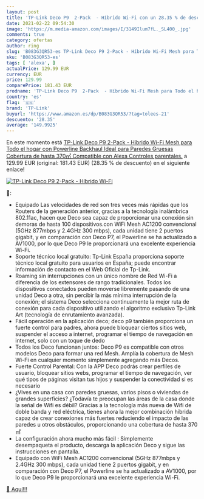 ```yaml
---
layout: post
title: 'TP-Link Deco P9  2-Pack  - Híbrido Wi-Fi con un 28.35 % de descuento'
date: 2021-02-22 09:54:30
image: 'https://m.media-amazon.com/images/I/3149Ilum7fL._SL400_.jpg'
comments: true
category: ofertas
author: ring
slug: 'B083G3QR53-es TP-Link Deco P9 2-Pack - Híbrido Wi-Fi Mesh para Todo el...'
sku: 'B083G3QR53-es'
tags: [ 'alexa', ]
actualPrice: 129.99 EUR
currency: EUR
price: 129.99
comparePrice: 181.43 EUR
prodname: 'TP-Link Deco P9  2-Pack  - Híbrido Wi-Fi Mesh para Todo el hogar con Powerline Backhaul  Ideal para Paredes Gruesas  Cobertura de hasta 370㎡  Compatible con Alexa  Controles parentales.'
country: 'es'
flag: '🇪🇸'
brand: 'TP-Link'
buyurl: 'https://www.amazon.es/dp/B083G3QR53/?tag=tolees-21'
descuento: '28.35'
average: '149.9925'
---
```


En este momento está [TP-Link Deco P9  2-Pack  - Híbrido Wi-Fi Mesh para Todo el hogar con Powerline Backhaul  Ideal para Paredes Gruesas  Cobertura de hasta 370㎡  Compatible con Alexa  Controles parentales.](https://www.amazon.es/dp/B083G3QR53/?tag=tolees-21) a 129.99 EUR (original: 181.43 EUR) (28.35 %  de descuento) en el siguiente enlace!

[![TP-Link Deco P9  2-Pack  - Híbrido Wi-Fi](https://m.media-amazon.com/images/I/3149Ilum7fL._SL400_.jpg)](https://www.amazon.es/dp/B083G3QR53/?tag=tolees-21)

🔎:

- Equipado Las velocidades de red son tres veces más rápidas que los Routers de la generación anterior, gracias a la tecnología inalámbrica 802.11ac, hacen que Deco sea capaz de proporcionar una conexión sin demoras de hasta 100 dispositivos.con WiFi Mesh AC1200 convencional (5GHz 877mbps y 2.4GHz 300 mbps), cada unidad tiene 2 puertos gigabit, y en comparación con Deco P7, el Powerline se ha actualizado a AV1000, por lo que Deco P9 le proporcionará una excelente experiencia Wi-Fi.
- Soporte técnico local gratuito: Tp-Link España proporciona soporte técnico local gratuito para usuarios en España; puede encontrar información de contacto en el Web Oficial de Tp-Link.
- Roaming sin interrupciones con un único nombre de Red Wi-Fi a diferencia de los extensores de rango tradicionales. Todos los dispositivos conectados pueden moverse libremente pasando de una unidad Deco a otra, sin percibir la más mínima interrupción de la conexión; el sistema Deco selecciona continuamente la mejor ruta de conexión para cada dispositivo utilizando el algoritmo exclusivo Tp-Link Art (tecnología de enrutamiento avanzada).
- Fácil operación en la aplicación deco; deco p9 también proporciona un fuerte control para padres, ahora puede bloquear ciertos sitios web, suspender el acceso a internet, programar el tiempo de navegación en internet, solo con un toque de dedo
- Todos los Deco funcionan juntos: Deco P9 es compatible con otros modelos Deco para formar una red Mesh. Amplía la cobertura de Mesh Wi-Fi en cualquier momento simplemente agregando más Decos.
- Fuerte Control Parental: Con la APP Deco podrás crear perfiles de usuario, bloquear sitios webs, programar el tiempo de navegación, ver qué tipos de páginas visitan tus hijos y suspender la conectividad si es necesario
- ¿Vives en una casa con paredes gruesas, varios pisos o viviendas de grandes superficies? ¿Todavía te preocupan las áreas de la casa donde la señal de Wifi es débil? Gracias a la tecnología más nueva de Wifi de doble banda y red eléctrica, tienes ahora la mejor combinación híbrida capaz de crear conexiones más fuertes reduciendo el impacto de las paredes u otros obstáculos, proporcionando una cobertura de hasta 370㎡
- La configuración ahora mucho más fácil : Simplemente desempaqueta el producto, descarga la aplicación Deco y sigue las instrucciones en pantalla.
- Equipado con WiFi Mesh AC1200 convencional (5GHz 877mbps y 2.4GHz 300 mbps), cada unidad tiene 2 puertos gigabit, y en comparación con Deco P7, el Powerline se ha actualizado a AV1000, por lo que Deco P9 le proporcionará una excelente experiencia Wi-Fi.

[🛒 Aquí!!!](https://www.amazon.es/dp/B083G3QR53/?tag=tolees-21)
